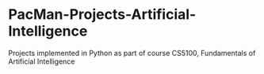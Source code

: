 PacMan-Projects-Artificial-Intelligence
=======================================

Projects implemented in Python as part of course CS5100, Fundamentals of Artificial Intelligence

